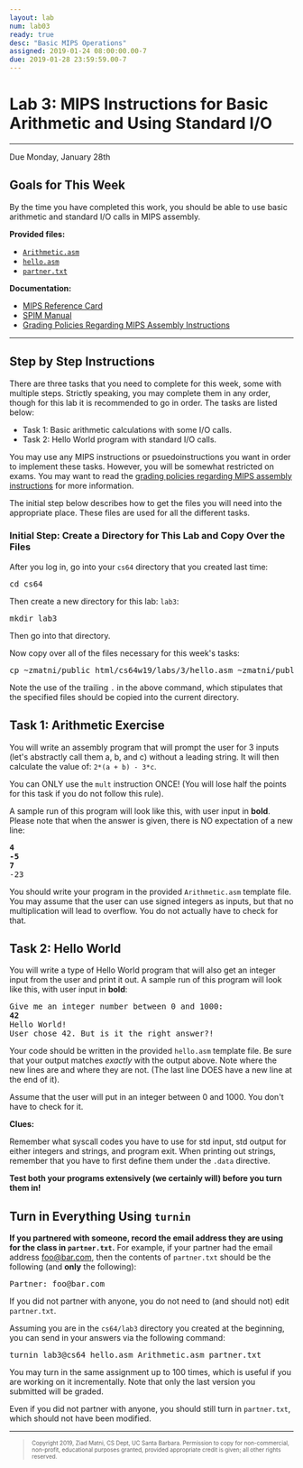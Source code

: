 ```yaml
---
layout: lab
num: lab03
ready: true
desc: "Basic MIPS Operations"
assigned: 2019-01-24 08:00:00.00-7
due: 2019-01-28 23:59:59.00-7
---
```

<h1>Lab 3: MIPS Instructions for Basic Arithmetic and Using Standard I/O</h1>
<hr>
<p>Due Monday, January 28th</p>

<h2>Goals for This Week</h2>
<p>By the time you have completed this work, you should be able to use basic arithmetic and standard I/O calls in MIPS assembly.</p>

<b>Provided files:</b>
<ul>
  <li><a href="{{'/lab/lab03/Arithmetic.asm' | relative_url }}"><code>Arithmetic.asm</code></a></li>
  <li><a href="{{'/lab/lab03/hello.asm' | relative_url }}"><code>hello.asm</code></a></li>
  <li><a href="{{'/lab/lab03/partner.txt' | relative_url }}"><code>partner.txt</code></a></li>
</ul>

<b>Documentation:</b>
<ul>
  <li><a href="{{'/lab/documentation/MIPS_reference_card.pdf' | relative_url }}">MIPS Reference Card</a></li>
  <li><a href="{{'/lab/documentation/spim.pdf' | relative_url }}">SPIM Manual</a></li>
  <li><a href="{{'/lab/documentation/mips_instruction_policy.html' | relative_url }}">Grading Policies Regarding MIPS Assembly Instructions</a></li>
</ul>

<hr>
<h2>Step by Step Instructions</h2>
<p>
  There are three tasks that you need to complete for this week, some with multiple steps.
  Strictly speaking, you may complete them in any order, though for this lab it is recommended to go in order.
  The tasks are listed below:
</p>

<ul>
  <li>Task 1: Basic arithmetic calculations with some I/O calls.</li>
  <li>Task 2: Hello World program with standard I/O calls.</li>
</ul>

<p>
  You may use any MIPS instructions or psuedoinstructions you want in order to implement these tasks.
  However, you will be somewhat restricted on exams.
  You may want to read the <a href="{{'/lab/documentation/mips_instruction_policy.html' | relative_url }}">grading policies regarding MIPS assembly instructions</a> for more information.
</p>

<p>
  The initial step below describes how to get the files you will need into the appropriate place.
  These files are used for all the different tasks.
</p>

<h3>Initial Step: Create a Directory for This Lab and Copy Over the Files</h3>
<p>After you log in, go into your <code>cs64</code> directory that you created last time:</p>
<pre>
cd cs64
</pre>
<p>Then create a new directory for this lab: <code>lab3</code>:</p>
<pre>
mkdir lab3
</pre>
<p>Then go into that directory.</p>
<p>Now copy over all of the files necessary for this week's tasks:</p>
<pre>
cp ~zmatni/public_html/cs64w19/labs/3/hello.asm ~zmatni/public_html/cs64w19/labs/3/Arithmetic.asm ~zmatni/public_html/cs64w19/labs/3/partner.txt .
</pre>
<p>
  Note the use of the trailing <code>.</code> in the above command, which stipulates that the specified files should be copied into the current directory.
</p>


<h2>Task 1: Arithmetic Exercise</h2>
<p>
  You will write an assembly program that will prompt the user for 3 inputs (let's abstractly call them
  a, b, and c) without a leading string. It will then calculate the value of:  <code>2*(a + b) - 3*c</code>.</p>
<p>
  You can ONLY use the <code>mult</code> instruction ONCE!
  (You will lose half the points for this task if you do not follow this rule).
</p>
<p>
  A sample run of this program will look like this, with user input in <b>bold</b>. Please note that when the answer is given, there is NO expectation of a new line:
</p>
<pre>
<b>4</b>
<b>-5</b>
<b>7</b>
-23
</pre>
<p>
  You should write your program in the provided <code>Arithmetic.asm</code> template file.
  You may assume that the user can use signed integers as inputs, but that no multiplication will lead to overflow.
  You do not actually have to check for that.
</p>

  
<h2>Task 2: Hello World</h2>
<p>
  You will write a type of Hello World program that will also get an integer input from the user and print it out.
  A sample run of this program will look like this, with user input in <b>bold</b>:
</p>
<pre>
Give me an integer number between 0 and 1000:
<b>42</b>
Hello World!
User chose 42. But is it the right answer?!
</pre>
<p>
  Your code should be written in the provided <code>hello.asm</code> template file.
  Be sure that your output matches <i>exactly</i> with the output above. Note where the new lines are and where they are not.
  (The last line DOES have a new line at the end of it).
</p>
<p>
  Assume that the user will put in an integer between 0 and 1000. You don't have to check for it.
</p>
<b>Clues:</b>
<p>
  Remember what syscall codes you have to use for std input, std output for either 
  integers and strings, and program exit. When printing out strings, remember that you have
  to first define them under the <code>.data</code> directive.
</p>

<p>
  <b>Test both your programs extensively (we certainly will) before you turn them in!</b>
</p>

<h2>Turn in Everything Using <code>turnin</code></h2>
<p>
  <b>If you partnered with someone, record the email address they are using for the class in <code>partner.txt</code>.</b>
  For example, if your partner had the email address <a href="foo@bar.com">foo@bar.com</a>, then the contents of <code>partner.txt</code> should be the following (and <b>only</b> the following):
</p>
<pre>
Partner: foo@bar.com
</pre>
<p>If you did not partner with anyone, you do not need to (and should not) edit <code>partner.txt</code>.</p>

<p>Assuming you are in the <code>cs64/lab3</code> directory you created at the beginning, you can send in your answers via the following command:</p>
<pre>
turnin lab3@cs64 hello.asm Arithmetic.asm partner.txt
</pre>
<p>
  You may turn in the same assignment up to 100 times, which is useful if you are working on it incrementally.
  Note that only the last version you submitted will be graded.
</p>

<p>Even if you did not partner with anyone, you should still turn in <code>partner.txt</code>, which should not have been modified.</p>

<hr>
<blockquote>
  <p><font size="1">
  Copyright 2019, Ziad Matni, CS Dept, UC Santa Barbara. Permission to copy for non-commercial, non-profit, educational purposes granted, provided appropriate credit is given;  all other rights reserved.
  </font></p>
</blockquote>
